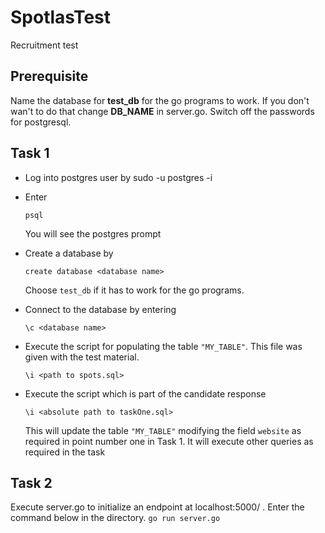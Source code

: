# SpotlasTest
Recruitment test

## Prerequisite
Name the database for <b>test_db</b> for the go programs to work. If you don't wan't to do that change <b>DB_NAME</b> in server.go. Switch off the passwords for postgresql.

## Task 1
* Log into postgres user by sudo -u postgres -i
* Enter

    ```psql```
 
    You will see the postgres prompt
 
* Create a database by 

    ```create database <database name>```

    Choose ```test_db``` if it has to work for the go programs.


* Connect to the database by entering

    ```\c <database name>```

*  Execute the script for populating the table ```"MY_TABLE"```. This file was given with the test material.

    ```\i <path to spots.sql>```

* Execute the script which is part of the candidate response
 
    ```\i <absolute path to taskOne.sql>```

    This will update the table ```"MY_TABLE"``` modifying the field ```website``` as required in point number one in Task 1. It will execute other queries
    as required in the task
  
  

## Task 2
Execute server.go to initialize an endpoint at localhost:5000/ . Enter the command below in the directory.
```go run server.go```
    
